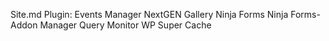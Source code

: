 Site.md
Plugin:
Events Manager
NextGEN Gallery
Ninja Forms
Ninja Forms- Addon Manager
Query Monitor
WP Super Cache

